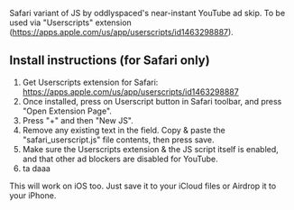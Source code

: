 Safari variant of JS by oddlyspaced's near-instant YouTube ad skip. To be used via "Userscripts" extension (https://apps.apple.com/us/app/userscripts/id1463298887).

## Install instructions (for Safari only)
1. Get Userscripts extension for Safari: https://apps.apple.com/us/app/userscripts/id1463298887
2. Once installed, press on Userscript button in Safari toolbar, and press "Open Extension Page".
3. Press "+" and then "New JS".
4. Remove any existing text in the field. Copy & paste the "safari_userscript.js" file contents, then press save.
5. Make sure the Userscripts extension & the JS script itself is enabled, and that other ad blockers are disabled for YouTube.
7. ta daaa

This will work on iOS too. Just save it to your iCloud files or Airdrop it to your iPhone.
